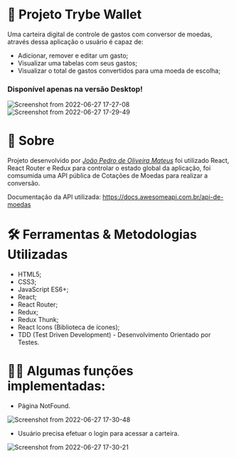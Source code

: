 # 💼 Projeto Trybe Wallet

Uma carteira digital de controle de gastos com conversor de moedas, através dessa aplicação o usuário é capaz de:

- Adicionar, remover e editar um gasto;
- Visualizar uma tabelas com seus gastos;
- Visualizar o total de gastos convertidos para uma moeda de escolha;

### Disponível apenas na versão Desktop!

![Screenshot from 2022-06-27 17-27-08](https://user-images.githubusercontent.com/99822908/176030620-936c73d7-4e28-4ea7-94c2-8c5e22fd93f6.png)
![Screenshot from 2022-06-27 17-29-49](https://user-images.githubusercontent.com/99822908/176040854-95298338-e8ed-4ff2-a535-2759f3d786ff.png)

# 📄 Sobre

Projeto desenvolvido por _[João Pedro de Oliveira Mateus](https://www.linkedin.com/in/jo%C3%A3o-pedro-de-oliveira-mateus-81b137187/)_ foi utilizado React, React Router e Redux para controlar o estado global da aplicação, foi comsumida uma API pública de Cotações de Moedas para realizar a conversão.

Documentação da API utilizada: https://docs.awesomeapi.com.br/api-de-moedas

# 🛠 Ferramentas & Metodologias Utilizadas

- HTML5;
- CSS3;
- JavaScript ES6+;
- React;
- React Router;
- Redux;
- Redux Thunk;
- React Icons (Biblioteca de ícones);
- TDD (Test Driven Development) - Desenvolvimento Orientado por Testes.

# 👨‍💻 Algumas funções implementadas:

- Página NotFound.

![Screenshot from 2022-06-27 17-30-48](https://user-images.githubusercontent.com/99822908/176040428-33ee7956-d8b0-432e-86fa-353570922648.png)

- Usuário precisa efetuar o login para acessar a carteira.

![Screenshot from 2022-06-27 17-30-21](https://user-images.githubusercontent.com/99822908/176040776-4c58ee37-3686-4993-80f9-ac86b5f1255d.png)


